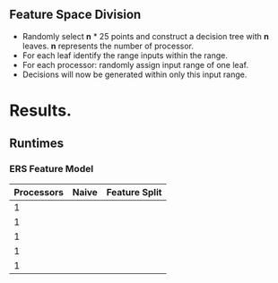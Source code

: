 ## Feature Space Division
- Randomly select **n** * 25 points and construct a decision tree with **n** leaves. **n** represents the number of processor.
- For each leaf identify the range inputs within the range.
- For each processor: randomly assign input range of one leaf.
- Decisions will now be generated within only this input range.

# Results.
## Runtimes
### ERS Feature Model

| Processors |    Naive    | Feature Split |
|------------|-------------|---------------|
|1|
|1|
|1|
|1|
|1|
